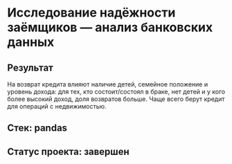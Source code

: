 # Исследование надёжности заёмщиков — анализ банковских данных

## Результат
На возврат кредита влияют наличие детей, семейное положение и уровень дохода: для тех, кто состоит/состоял в браке, нет детей и у кого более высокий доход, доля возвратов больше. Чаще всего берут кредит для операций с недвижимостью.

## Стек: pandas

## Статус проекта: завершен
